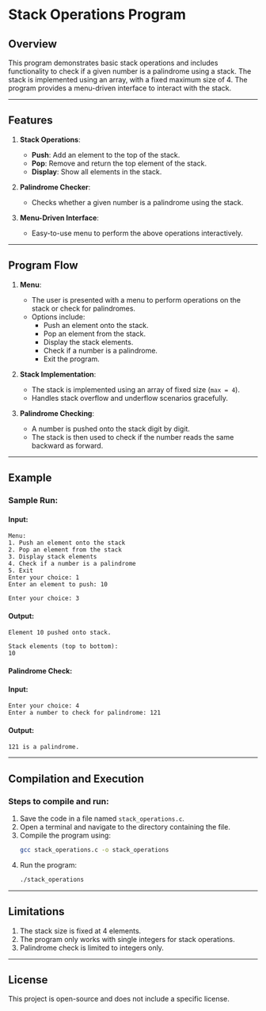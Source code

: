 # Stack Operations Program

## Overview

This program demonstrates basic stack operations and includes functionality to check if a given number is a palindrome using a stack. The stack is implemented using an array, with a fixed maximum size of 4. The program provides a menu-driven interface to interact with the stack.

---

## Features

1. **Stack Operations**:
   - **Push**: Add an element to the top of the stack.
   - **Pop**: Remove and return the top element of the stack.
   - **Display**: Show all elements in the stack.

2. **Palindrome Checker**:
   - Checks whether a given number is a palindrome using the stack.

3. **Menu-Driven Interface**:
   - Easy-to-use menu to perform the above operations interactively.

---

## Program Flow

1. **Menu**:  
   - The user is presented with a menu to perform operations on the stack or check for palindromes.
   - Options include:
     - Push an element onto the stack.
     - Pop an element from the stack.
     - Display the stack elements.
     - Check if a number is a palindrome.
     - Exit the program.

2. **Stack Implementation**:  
   - The stack is implemented using an array of fixed size (`max = 4`).
   - Handles stack overflow and underflow scenarios gracefully.

3. **Palindrome Checking**:  
   - A number is pushed onto the stack digit by digit.
   - The stack is then used to check if the number reads the same backward as forward.

---

## Example

### Sample Run:
#### Input:
```
Menu:
1. Push an element onto the stack
2. Pop an element from the stack
3. Display stack elements
4. Check if a number is a palindrome
5. Exit
Enter your choice: 1
Enter an element to push: 10

Enter your choice: 3
```

#### Output:
```
Element 10 pushed onto stack.

Stack elements (top to bottom):
10
```

#### Palindrome Check:
#### Input:
```
Enter your choice: 4
Enter a number to check for palindrome: 121
```

#### Output:
```
121 is a palindrome.
```

---

## Compilation and Execution

### Steps to compile and run:
1. Save the code in a file named `stack_operations.c`.
2. Open a terminal and navigate to the directory containing the file.
3. Compile the program using:
   ```bash
   gcc stack_operations.c -o stack_operations
   ```
4. Run the program:
   ```bash
   ./stack_operations
   ```

---

## Limitations

1. The stack size is fixed at 4 elements.
2. The program only works with single integers for stack operations.
3. Palindrome check is limited to integers only.

---

## License

This project is open-source and does not include a specific license.
